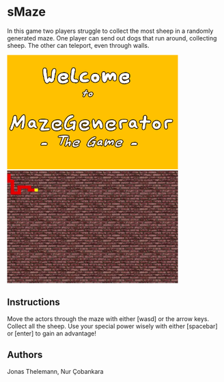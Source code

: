 # sMaze
In this game two players struggle to collect the most sheep in a randomly generated maze.
One player can send out dogs that run around, collecting sheep.
The other can teleport, even through walls.

![welcome](resources/start.png "welcome")
![maze generation](resources/maze-generation.gif "maze generation")

## Instructions
Move the actors through the maze with either \[wasd\] or the arrow keys.
Collect all the sheep.
Use your special power wisely with either \[spacebar\] or \[enter\] to gain an advantage!

## Authors
Jonas Thelemann, Nur Çobankara
